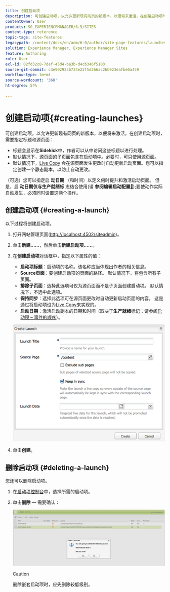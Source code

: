 ```yaml
---
title: 创建启动项
description: 可创建启动项，以允许更新现有网页的新版本，以便将来激活。在创建启动项时，需要指定标题和源页面。
contentOwner: User
products: SG_EXPERIENCEMANAGER/6.5/SITES
content-type: reference
topic-tags: site-features
legacypath: /content/docs/en/aem/6-0/author/site-page-features/launches
solution: Experience Manager, Experience Manager Sites
feature: Authoring
role: User
exl-id: 02fd32c8-7def-45d4-ba3b-d4cb346f5103
source-git-commit: c3e9029236734e22f5d266ac26b923eafbe0a459
workflow-type: tm+mt
source-wordcount: '368'
ht-degree: 54%

---
```


# 创建启动项{#creating-launches}

可创建启动项，以允许更新现有网页的新版本，以便将来激活。在创建启动项时，需要指定标题和源页面：

* 标题会显示在&#x200B;**Sidekick**&#x200B;中，作者可以从中访问这些标题以进行处理。
* 默认情况下，源页面的子页面包含在启动项中。必要时，可只使用源页面。
* 默认情况下，[Live Copy](/help/sites-administering/msm.md) 会在源页面发生更改时自动更新启动页面。您可以指定创建一个静态副本，以防止自动更改。

（可选）您可以指定启 **动日期** （和时间）以定义何时提升和激活启动页面。 但是，启 **动日期仅与生产就绪标** 志结合使用(请 **参阅编辑启动配置**&#x200B;[&#128279;](/help/sites-classic-ui-authoring/classic-launches-editing.md#editing-a-launch-configuration));要使动作实际自动发生，必须同时设置这两个操作。

## 创建启动项 {#creating-a-launch}

以下过程将创建启动项。

1. 打开网站管理页面([http://localhost:4502/siteadmin](http://localhost:4502/siteadmin))。
1. 单击&#x200B;**新建……**，然后单击&#x200B;**新建启动项……**。
1. 在&#x200B;**创建启动项**&#x200B;对话框中，指定以下属性的值：

   * **启动项标题**：启动项的名称。该名称应当体现出作者的相关信息。
   * **Source页面**：要创建启动项的页面的路径。 默认情况下，将包含所有子页面。
   * **排除子页面**：选择此选项可仅为源页面而不是子页面创建启动项。 默认情况下，不选中此选项。
   * **保持同步**：选择此选项可在源页面更改时自动更新启动页面的内容。 这是通过将启动项设为[Live Copy](/help/sites-administering/msm.md)来实现的。
   * **启动日期**：激活启动副本的日期和时间（取决于&#x200B;**生产就绪**&#x200B;标记；请参阅[启动项 – 事件的顺序](/help/sites-authoring/launches.md#launches-the-order-of-events)）。

   ![chlimage_1-99](assets/chlimage_1-99a.png)

1. 单击&#x200B;**创建**。

## 删除启动项 {#deleting-a-launch}

您还可以删除启动项。

1. 在[启动项控制台](/help/sites-classic-ui-authoring/classic-launches.md)中，选择所需的启动项。
1. 单击&#x200B;**删除** — 需要确认：

   ![chlimage_1-100](assets/chlimage_1-100a.png)

   >[!CAUTION]
   >
   >删除嵌套启动项时，应先删除较低级别。
